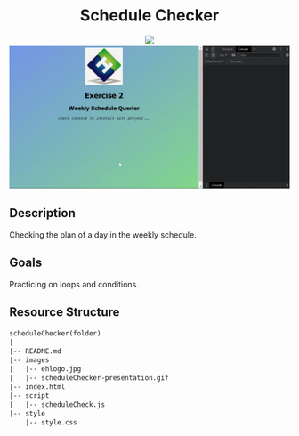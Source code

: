 <div align=center>
	<h1>Schedule Checker</h1>
</div>

<div align="center">
	<a href="https://testerdoe.github.io/js-main-repo-test/interactiveJSexercises/scheduleChecker/">
		<img src="https://img.shields.io/badge/live-%23.svg?&style=for-the-badge&logo=www&logoColor=white%22&color=black">
	</a>
	<br>
	<img src="./images/scheduleChecker-presentation.gif"/>
</div>

## Description

Checking the plan of a day in the weekly schedule.

## Goals

Practicing on loops and conditions.


## Resource Structure 

```
scheduleChecker(folder)
|
|-- README.md
|-- images
|   |-- ehlogo.jpg
|   |-- scheduleChecker-presentation.gif
|-- index.html
|-- script
|   |-- scheduleCheck.js
|-- style
    |-- style.css
```


